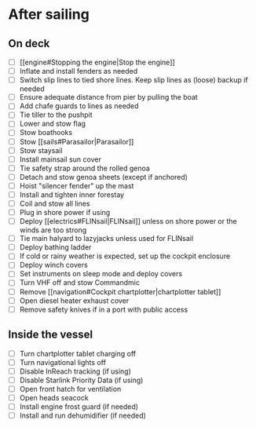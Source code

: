 # After sailing

## On deck

- [ ] [[engine#Stopping the engine|Stop the engine]]
- [ ] Inflate and install fenders as needed
- [ ] Switch slip lines to tied shore lines. Keep slip lines as (loose) backup if needed
- [ ] Ensure adequate distance from pier by pulling the boat
- [ ] Add chafe guards to lines as needed
- [ ] Tie tiller to the pushpit
- [ ] Lower and stow flag
- [ ] Stow boathooks
- [ ] Stow [[sails#Parasailor|Parasailor]]
- [ ] Stow staysail
- [ ] Install mainsail sun cover
- [ ] Tie safety strap around the rolled genoa
- [ ] Detach and stow genoa sheets (except if anchored)
- [ ] Hoist "silencer fender" up the mast
- [ ] Install and tighten inner forestay
- [ ] Coil and stow all lines
- [ ] Plug in shore power if using
- [ ] Deploy [[electrics#FLINsail|FLINsail]] unless on shore power or the winds are too strong
- [ ] Tie main halyard to lazyjacks unless used for FLINsail
- [ ] Deploy bathing ladder
- [ ] If cold or rainy weather is expected, set up the cockpit enclosure
- [ ] Deploy winch covers
- [ ] Set instruments on sleep mode and deploy covers
- [ ] Turn VHF off and stow Commandmic
- [ ] Remove [[navigation#Cockpit chartplotter|chartplotter tablet]]
- [ ] Open diesel heater exhaust cover
- [ ] Remove safety knives if in a port with public access

## Inside the vessel

- [ ] Turn chartplotter tablet charging off
- [ ] Turn navigational lights off
- [ ] Disable InReach tracking (if using)
- [ ] Disable Starlink Priority Data (if using)
- [ ] Open front hatch for ventilation
- [ ] Open heads seacock
- [ ] Install engine frost guard (if needed)
- [ ] Install and run dehumidifier (if needed)